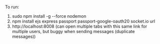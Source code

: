 To run:

1. sudo npm install -g --force nodemon
2. npm install ejs express passport passport-google-oauth20 socket.io url
3. http://localhost:8008 (can open multiple tabs with this same link for multiple users, 
                          but buggy when sending messages (duplicate messages))
